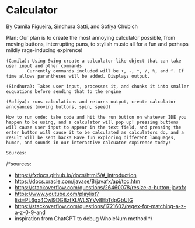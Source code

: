 # Calculator

By Camila Figueira, Sindhura Satti, and Sofiya Chubich

Plan:
    Our plan is to create the most annoying calculator possible, from moving buttons, interrupting puns, to stylish music all for a fun and perhaps mildly rage-inducing expirence!

    (Camila): Using Swing create a calculator-like object that can take user input and other commands
            Currently commands included will be +, -, *, /, %, and ^. If time allows parantheses will be added. Displays output.

    (Sindhura): Takes user input, processes it, and chunks it into smaller euquations before sending that to the engine

    (Sofiya): runs calculations and returns output, create calculator annoyances (moving buttons, spin, speed)

    How to run code: take code and hit the run button on whatever IDE you happen to be using, and a calculator will pop up! pressing buttons will cause user input to appear in the text field, and pressing the enter button will cause it to be calculated as calculators do, and a result will be sent back! Have fun exploring different languages, humor, and sounds in our interactive calcuator expirence today!

    Sources:

/*sources:
 * https://fxdocs.github.io/docs/html5/#_introduction
 * https://docs.oracle.com/javase/8/javafx/api/toc.htm
 * https://stackoverflow.com/questions/26460078/resize-a-button-javafx
 * https://www.youtube.com/playlist?list=PL6gx4Cwl9DGBzfXLWLSYVy8EbTdpGbUIG
 *  https://stackoverflow.com/questions/1721602/regex-for-matching-a-z-a-z-0-9-and 
 * inspiration from ChatGPT to debug WholeNum method
 */